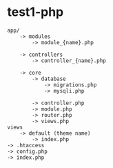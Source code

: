 # test1-php

    app/
        -> modules
            -> module_{name}.php

        -> controllers
            -> controller_{name}.php

        -> core
            -> database
                -> migrations.php
                -> mysqli.php

            -> controller.php
            -> module.php
            -> router.php
            -> views.php
    views
        -> default (theme name)
            -> index.php
    -> .htaccess
    -> config.php
    -> index.php